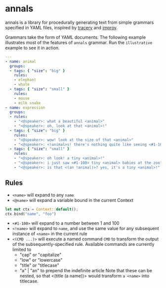 # annals

annals is a library for procedurally generating text from simple grammars specified in YAML files, inspired by [tracery](https://github.com/galaxykate/tracery) and [improv](https://github.com/sequitur/improv).

Grammars take the form of YAML documents. The following example illustrates most of the features of `annals` grammar. Run the `illustrative` example to see it in action.

```yaml
---
- name: animal
  groups:
  - tags: { "size": "big" }
    rules:
    - elephant
    - whale
  - tags: { "size": "small" }
    rules:
    - mouse
    - milk snake
- name: expression
  groups:
  - rules:
    - "<@speaker>: what a beautiful <animal>"
    - "<@speaker>: oh, look at that <animal>!"
  - tags: { "size": "big" }
    rules:
    - "<@speaker>: wow! look at the size of that <animal>"
    - "<@speaker>: <!animal>s! there's nothing quite like seeing <#1-100> wild <animal>s"
  - tags: { "size": "small" }
    rules:
    - "<@speaker>: oh look! a tiny <animal>!"
    - "<@speaker>: i just saw <#1-100> tiny <animal> babies at the zoo"
    - "<@speaker>: is that <(an !animal)>? yes, it's a tiny <animal>!"
```

## Rules

- `<name>` will expand to any `name`
- `<@name>` will expand a variable bound in the current Context
```rust
let mut ctx = Context::default();
ctx.bind("name", "foo")
```
- `<#1-100>` will expand to a number between 1 and 100
- `<!name>` will expand to `name`, and use the same value for any subsequent instance of `<name>` in the current rule
- `<(CMD ...)>` will execute a named command `CMD` to transform the output of the subsequently-specified rule. Available commands are currently limited to
  + "cap" or "capitalize"
  + "low" or "lowercase"
  + "title" or "titlecase"
  + "a" | "an" to prepend the indefinite article
  Note that these can be nested, so that <(title (a name))> would transform `a <name>` into titlecase.